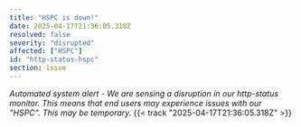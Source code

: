 ```yaml
---
title: "HSPC is down!"
date: 2025-04-17T21:36:05.318Z
resolved: false
severity: "disrupted"
affected: ["HSPC"]
id: "http-status-hspc"
section: issue
---
```


**Automated system alert* - We are sensing a disruption in our http-status monitor. This means that end users may experience issues with our "HSPC". This may be temporary.* {{< track "2025-04-17T21:36:05.318Z" >}}
